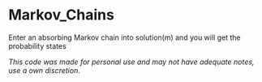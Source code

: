 # Markov_Chains

Enter an absorbing Markov chain into solution(m) and you will get the probability states

*This code was made for personal use and may not have adequate notes, use a own discretion.*
